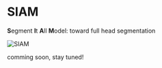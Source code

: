 # SIAM
**S**egment **I**t **A**ll **M**odel: toward full head segmentation 

![SIAM](https://github.com/user-attachments/assets/ef94239e-60fe-463c-94f3-88b85fced7d4)


comming soon, stay tuned!
